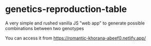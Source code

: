 # genetics-reproduction-table

A very simple and rushed vanilla JS "web app" to generate possible combinations between two genotypes

You can access it from https://romantic-khorana-abeef0.netlify.app/
